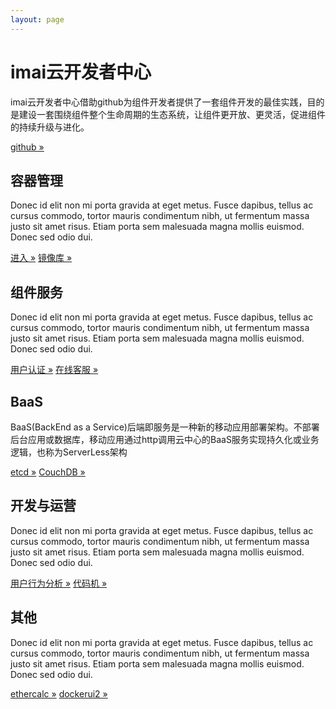 ```yaml
---
layout: page
---
```

<script src="https://dev.imaicloud.com/adm-web/skins/js/shotcut.js" type="text/javascript"></script>
<div class="jumbotron">
  <div class="container">
    <h1>imai云开发者中心</h1><div class="adm-block" id="ADM_SHORTCUT"></div>
    <p>imai云开发者中心借助github为组件开发者提供了一套组件开发的最佳实践，目的是建设一套围绕组件整个生命周期的生态系统，让组件更开放、更灵活，促进组件的持续升级与进化。</p>
    <p><a class="btn btn-primary btn-lg" href="https://github.com/imaidev/imaidev.github.io" role="button">github &raquo;</a></p>
  </div>
</div>
<div class="container">
  <div class="row">
    <div class="col-md-4">
      <h2>容器管理</h2>
      <p>Donec id elit non mi porta gravida at eget metus. Fusce dapibus, tellus ac cursus commodo, tortor mauris condimentum nibh, ut fermentum massa justo sit amet risus. Etiam porta sem malesuada magna mollis euismod. Donec sed odio dui. </p>
      <p><a class="btn btn-default" href="https://dockerui.imaicloud.com" role="button">进入 &raquo;</a>
         <a class="btn btn-default" href="https://registry.imaicloud.com" role="button">镜像库 &raquo;</a></p>
    </div>
    <div class="col-md-4">
      <h2>组件服务</h2>
      <p>Donec id elit non mi porta gravida at eget metus. Fusce dapibus, tellus ac cursus commodo, tortor mauris condimentum nibh, ut fermentum massa justo sit amet risus. Etiam porta sem malesuada magna mollis euismod. Donec sed odio dui. </p>
      <p><a class="btn btn-default" href="https://iam.imaicloud.com" role="button">用户认证 &raquo;</a>
         <a class="btn btn-default" href="http://ocs.imaicloud.com" role="button">在线客服 &raquo;</a></p>
   </div>
    <div class="col-md-4">
      <h2>BaaS</h2>
      <p>BaaS(BackEnd as a Service)后端即服务是一种新的移动应用部署架构。不部署后台应用或数据库，移动应用通过http调用云中心的BaaS服务实现持久化或业务逻辑，也称为ServerLess架构</p>
      <p><a class="btn btn-default" href="https://etcd.imaicloud.com/etcd?13" role="button">etcd &raquo;</a>
      <a class="btn btn-default" href="https://dev.imaicloud.com/couchdb/_utils/" role="button">CouchDB &raquo;</a></p>
    </div>
  </div>
  <div class="row">
    <div class="col-md-4">
      <h2>开发与运营</h2>
      <p>Donec id elit non mi porta gravida at eget metus. Fusce dapibus, tellus ac cursus commodo, tortor mauris condimentum nibh, ut fermentum massa justo sit amet risus. Etiam porta sem malesuada magna mollis euismod. Donec sed odio dui. </p>
      <p><a class="btn btn-default" href="https://uba.imaicloud.com/lambo/uaweb/website/index" role="button">用户行为分析 &raquo;</a>
         <a class="btn btn-default" href="#" role="button">代码机 &raquo;</a></p>
    </div>
    <div class="col-md-4">
      <h2>其他</h2>
      <p>Donec id elit non mi porta gravida at eget metus. Fusce dapibus, tellus ac cursus commodo, tortor mauris condimentum nibh, ut fermentum massa justo sit amet risus. Etiam porta sem malesuada magna mollis euismod. Donec sed odio dui. </p>
      <p><a class="btn btn-default" href="https://ethercalc.imaicloud.com" role="button">ethercalc &raquo;</a>
         <a class="btn btn-default" href="http://dockerui2.imaicloud.com/" role="button">dockerui2 &raquo;</a></p>
   </div>
  </div>
</div> 
<script type="text/javascript">
    window.ADM_SHORTCUT.init();
</script>
